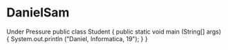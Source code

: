 # DanielSam
Under Pressure
public class Student {
  public static void main (String[] args){
    System.out.println ("Daniel, Informatica, 19");
  }
}
